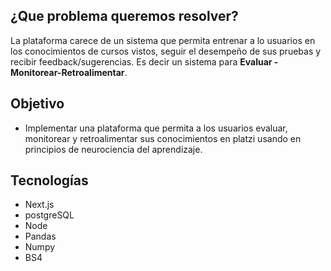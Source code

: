 

## ¿Que problema queremos resolver?

La plataforma carece de un sistema que permita entrenar a lo usuarios en los  conocimientos de cursos vistos, seguir el desempeño de sus pruebas y recibir feedback/sugerencias.  Es decir un sistema para **Evaluar -Monitorear-Retroalimentar**.

## Objetivo

- Implementar una plataforma que permita a los usuarios evaluar, monitorear y retroalimentar sus conocimientos en platzi usando  en principios de neurociencia del aprendizaje.


## Tecnologías

* Next.js
* postgreSQL
* Node
* Pandas
* Numpy
* BS4